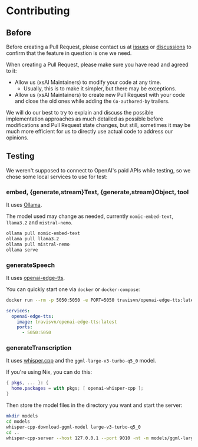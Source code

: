 # Contributing

## Before

Before creating a Pull Request, please contact us at [issues](https://github.com/moeru-ai/xsai/issues) or [discussions](https://github.com/moeru-ai/xsai/discussions) to confirm that the feature in question is one we need.

When creating a Pull Request, please make sure you have read and agreed to it:

- Allow us (xsAI Maintainers) to modify your code at any time.
  - Usually, this is to make it simpler, but there may be exceptions.
- Allow us (xsAI Maintainers) to create new Pull Request with your code and close the old ones while adding the `Co-authored-by` trailers.

We will do our best to try to explain and discuss the possible implementation approaches as much detailed as possible before modifications and Pull Request state changes,
but still, sometimes it may be much more efficient for us to directly use actual code to address our opinions.

## Testing

We weren't supposed to connect to OpenAI's paid APIs while testing, so we chose some local services to use for test:

### embed, {generate,stream}Text, {generate,stream}Object, tool

It uses [Ollama](https://github.com/ollama/ollama).

The model used may change as needed, currently `nomic-embed-text`, `llama3.2` and `mistral-nemo`.

```bash
ollama pull nomic-embed-text
ollama pull llama3.2
ollama pull mistral-nemo
ollama serve
```

### generateSpeech

It uses [openai-edge-tts](https://github.com/travisvn/openai-edge-tts).

You can quickly start one via `docker` or `docker-compose`:

```bash
docker run --rm -p 5050:5050 -e PORT=5050 travisvn/openai-edge-tts:latest
```

```yaml
services:
  openai-edge-tts:
    image: travisvn/openai-edge-tts:latest
    ports:
      - 5050:5050
```

### generateTranscription

It uses [whisper.cpp](https://github.com/ggerganov/whisper.cpp) and the `ggml-large-v3-turbo-q5_0` model.

If you're using Nix, you can do this:

```nix
{ pkgs, ... }: {
  home.packages = with pkgs; [ openai-whisper-cpp ];
}
```

Then store the model files in the directory you want and start the server:

```bash
mkdir models
cd models
whisper-cpp-download-ggml-model large-v3-turbo-q5_0
cd ..
whisper-cpp-server --host 127.0.0.1 --port 9010 -nt -m models/ggml-large-v3-turbo-q5_0.bin --request-path /audio/transcriptions --inference-path ""
```

